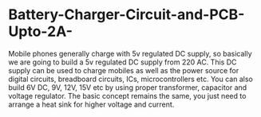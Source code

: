 # Battery-Charger-Circuit-and-PCB-Upto-2A-
Mobile phones generally charge with 5v regulated DC supply, so basically we are going to build a 5v regulated DC supply from 220 AC. This DC supply can be used to charge mobiles as well as the power source for digital circuits, breadboard circuits, ICs, microcontrollers etc.  You can also build 6V DC, 9V, 12V, 15V etc by using proper transformer, capacitor and voltage regulator. The basic concept remains the same, you just need to arrange a heat sink for higher voltage and current.
